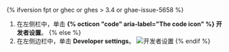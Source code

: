 {% ifversion fpt or ghec or ghes > 3.4 or ghae-issue-5658 %}
1. 在左侧栏中，单击 **{% octicon "code" aria-label="The code icon" %} 开发者设置**。
{% else %}
1. 在左侧边栏中，单击 **Developer settings**。 ![开发者设置](/assets/images/help/settings/developer-settings.png)
{% endif %}
